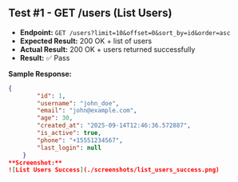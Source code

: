 ## Test #1 - GET /users (List Users)

- **Endpoint:** `GET /users?limit=10&offset=0&sort_by=id&order=asc`
- **Expected Result:** 200 OK + list of users
- **Actual Result:** 200 OK + users returned successfully
- **Result:** ✅ Pass

**Sample Response:**
```json
{
        "id": 1,
        "username": "john_doe",
        "email": "john@example.com",
        "age": 30,
        "created_at": "2025-09-14T12:46:36.572887",
        "is_active": true,
        "phone": "+15551234567",
        "last_login": null
    }
**Screenshot:**
![List Users Success](./screenshots/list_users_success.png)
